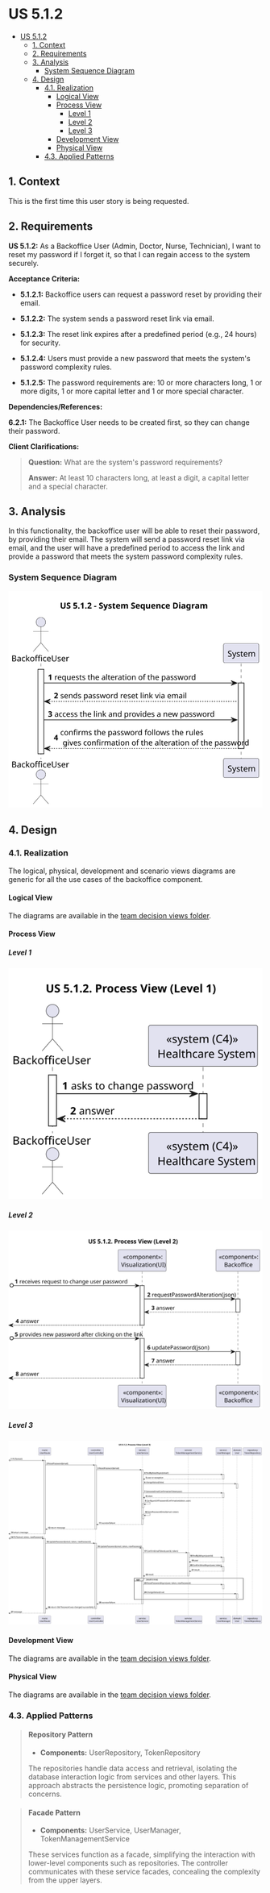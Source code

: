 # US 5.1.2

<!-- TOC -->
* [US 5.1.2](#us-512)
  * [1. Context](#1-context)
  * [2. Requirements](#2-requirements)
  * [3. Analysis](#3-analysis)
    * [System Sequence Diagram](#system-sequence-diagram)
  * [4. Design](#4-design)
    * [4.1. Realization](#41-realization)
      * [Logical View](#logical-view)
      * [Process View](#process-view)
        * [Level 1](#level-1)
        * [Level 2](#level-2)
        * [Level 3](#level-3)
      * [Development View](#development-view)
      * [Physical View](#physical-view)
    * [4.3. Applied Patterns](#43-applied-patterns)
<!-- TOC -->


## 1. Context

This is the first time this user story is being requested.

## 2. Requirements

**US 5.1.2:** As a Backoffice User (Admin, Doctor, Nurse, Technician), I want to reset my password if I forget it, so
that I can regain access to the system securely.

**Acceptance Criteria:**

- **5.1.2.1:** Backoffice users can request a password reset by providing their email.

- **5.1.2.2:** The system sends a password reset link via email.

- **5.1.2.3:** The reset link expires after a predefined period (e.g., 24 hours) for security.

- **5.1.2.4:** Users must provide a new password that meets the system's password complexity rules.

- **5.1.2.5:** The password requirements are: 10 or more characters long, 1 or more digits, 1 or more capital letter and
1 or more special character.

**Dependencies/References:**

**6.2.1:** The Backoffice User needs to be created first, so they can change their password.

**Client Clarifications:**

> **Question:** What are the system's password requirements?
>
> **Answer:**  At least 10 characters long, at least a digit, a capital letter and a special character.


## 3. Analysis

In this functionality, the backoffice user will be able to reset their password, by providing their email. The system
will send a password reset link via email, and the user will have a predefined period to access the link and provide a
password that meets the system password complexity rules.

### System Sequence Diagram

![us-5.1.2-ssd.svg](diagrams/ssd/us-5.1.2-ssd.svg)

## 4. Design

### 4.1. Realization

The logical, physical, development and scenario views diagrams are generic for all the use cases of the backoffice component.

#### Logical View

The diagrams are available in the [team decision views folder](../../team-decisions/views/general-views.md#1-logical-view).

#### Process View

##### Level 1

![Process View - Level 1](diagrams/n1/process-view-nivel1.svg)

##### Level 2

![Process View - Level 2](diagrams/n2/process-view-nivel2.svg)

##### Level 3

![Process View - Level 3](diagrams/n3/process-view-nivel3.svg)

#### Development View

The diagrams are available in the [team decision views folder](../../team-decisions/views/general-views.md#3-development-view).

#### Physical View

The diagrams are available in the [team decision views folder](../../team-decisions/views/general-views.md#4-physical-view).

### 4.3. Applied Patterns

> #### **Repository Pattern**
>
>* **Components:** UserRepository, TokenRepository
>
> The repositories handle data access and retrieval, isolating the database interaction logic from services and other
> layers. This approach abstracts the persistence logic, promoting separation of concerns.


> #### **Facade Pattern**
>
>* **Components:** UserService, UserManager, TokenManagementService 
>
> These services function as a facade, simplifying the interaction with lower-level components such as repositories.
> The controller communicates with these service facades, concealing the complexity from the upper layers.
